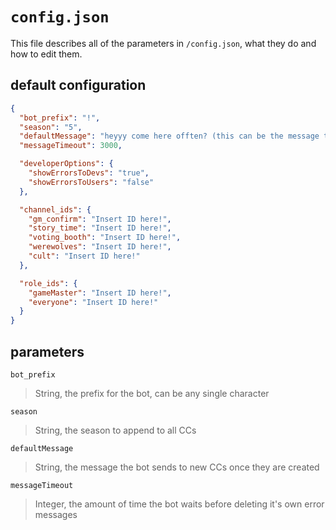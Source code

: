 # `config.json`
This file describes all of the parameters in `/config.json`, what they do and how to edit them.

## default configuration
```JSON
{
  "bot_prefix": "!",
  "season": "5",
  "defaultMessage": "heyyy come here offten? (this can be the message that it says lol)",
  "messageTimeout": 3000,

  "developerOptions": {
    "showErrorsToDevs": "true",
    "showErrorsToUsers": "false"
  },

  "channel_ids": {
    "gm_confirm": "Insert ID here!",
    "story_time": "Insert ID here!",
    "voting_booth": "Insert ID here!",
    "werewolves": "Insert ID here!",
    "cult": "Insert ID here!"
  },

  "role_ids": {
    "gameMaster": "Insert ID here!",
    "everyone": "Insert ID here!"
  }
}

```
## parameters
`bot_prefix`

>String, the prefix for the bot, can be any single character

`season`

>String, the season to append to all CCs

`defaultMessage`

>String, the message the bot sends to new CCs once they are created

`messageTimeout`

>Integer, the amount of time the bot waits before deleting it's own error messages
